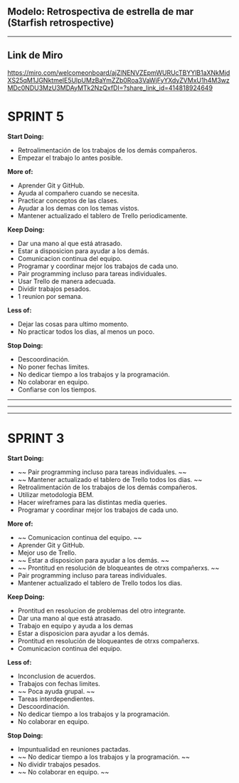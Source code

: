 ## Modelo: Retrospectiva de estrella de mar (Starfish retrospective)

--------------------------------------------------
**Link de Miro**
--------------------------------------------------

https://miro.com/welcomeonboard/ajZlNENVZEpmWURUcTBYYlB1aXNkMjdXS25qM1JGNktmelE5UlpUMzBaYmZZb0Roa3VaWjFyYXdyZVMxU1h4M3wzMDc0NDU3MzU3MDAyMTk2NzQxfDI=?share_link_id=414818924649



# SPRINT 5

**Start Doing:**
- Retroalimentación de los trabajos de los demás compañeros.
- Empezar el trabajo lo antes posible.

**More of:**
- Aprender Git y GitHub.
- Ayuda al compañero cuando se necesita.
- Practicar conceptos de las clases.
- Ayudar a los demas con los temas vistos.
- Mantener actualizado el tablero de Trello periodicamente.

**Keep Doing:**
- Dar una mano al que está atrasado.
- Estar a disposicion para ayudar a los demás.
- Comunicacion continua del equipo.
- Programar y coordinar mejor los trabajos de cada uno.
- Pair programming incluso para tareas individuales.
- Usar Trello de manera adecuada.
- Dividir trabajos pesados.
- 1 reunion por semana.

**Less of:**
- Dejar las cosas para ultimo momento.
- No practicar todos los dias, al menos un poco.

**Stop Doing:**
- Descoordinación.
- No poner fechas limites.
- No dedicar tiempo a los trabajos y la programación.
- No colaborar en equipo.
- Confiarse con los tiempos.


-------------------------------------------------------------------------------------------------------
-------------------------------------------------------------------------------------------------------
-------------------------------------------------------------------------------------------------------


# SPRINT 3


**Start Doing:**
- ~~ Pair programming incluso para tareas individuales. ~~
- ~~ Mantener actualizado el tablero de Trello todos los dias. ~~
- Retroalimentación de los trabajos de los demás compañeros.
- Utilizar metodologia BEM.
- Hacer wireframes para las distintas media queries.
- Programar y coordinar mejor los trabajos de cada uno. 

**More of:**
- ~~ Comunicacion continua del equipo. ~~
- Aprender Git y GitHub.
- Mejor uso de Trello.
- ~~ Estar a disposicion para ayudar a los demás. ~~
- ~~ Prontitud en resolución de bloqueantes de otrxs compañerxs. ~~
- Pair programming incluso para tareas individuales.
- Mantener actualizado el tablero de Trello todos los dias.

**Keep Doing:**
- Prontitud en resolucion de problemas del otro integrante.
- Dar una mano al que está atrasado.
- Trabajo en equipo y ayuda a los demas
- Estar a disposicion para ayudar a los demás.
- Prontitud en resolución de bloqueantes de otrxs compañerxs.
- Comunicacion continua del equipo. 

**Less of:**
- Inconclusion de acuerdos.
- Trabajos con fechas limites.
- ~~ Poca ayuda grupal. ~~
- Tareas interdependientes.
- Descoordinación.
- No dedicar tiempo a los trabajos y la programación.
- No colaborar en equipo.

**Stop Doing:**
- Impuntualidad en reuniones pactadas.
- ~~ No dedicar tiempo a los trabajos y la programación. ~~
- No dividir trabajos pesados.
- ~~ No colaborar en equipo. ~~



